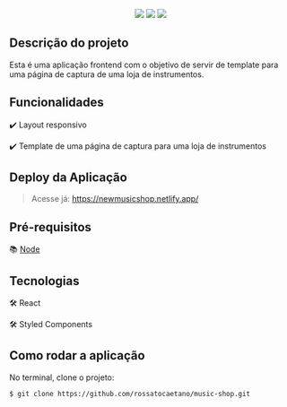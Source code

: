 <p align="center">
  <img src="https://img.shields.io/static/v1?label=react&message=framework&color=blue&style=for-the-badge&logo=REACT"/>
  <img src="https://img.shields.io/static/v1?label=Netlify&message=deploy&color=blue&style=for-the-badge&logo=netlify"/>
  <img src="http://img.shields.io/static/v1?label=STATUS&message=CONCLUIDO&color=GREEN&style=for-the-badge"/>
</p>

## Descrição do projeto

Esta é uma aplicação frontend com o objetivo de servir de template para uma página de captura de uma loja de instrumentos. 


## Funcionalidades

:heavy_check_mark: Layout responsivo

:heavy_check_mark: Template de uma página de captura para uma loja de instrumentos


## Deploy da Aplicação

> Acesse já: https://newmusicshop.netlify.app/


## Pré-requisitos

:books: [Node](https://nodejs.org/en/download/)


## Tecnologias

:hammer_and_wrench: React

:hammer_and_wrench: Styled Components


## Como rodar a aplicação

No terminal, clone o projeto:

```
$ git clone https://github.com/rossatocaetano/music-shop.git
```
